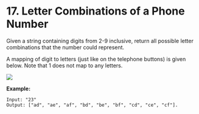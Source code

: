 # 17. Letter Combinations of a Phone Number

Given a string containing digits from 2-9 inclusive, return all possible letter combinations that the number could represent.

A mapping of digit to letters (just like on the telephone buttons) is given below. Note that 1 does not map to any letters.


<img src="https://upload.wikimedia.org/wikipedia/commons/thumb/7/73/Telephone-keypad2.svg/200px-Telephone-keypad2.svg.png"/>

**Example:**
```
Input: "23"
Output: ["ad", "ae", "af", "bd", "be", "bf", "cd", "ce", "cf"].
```
